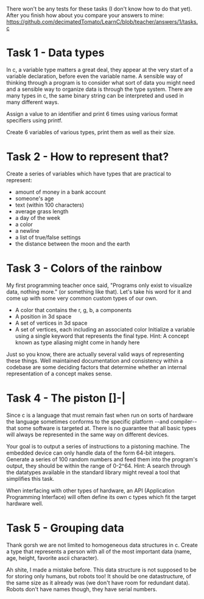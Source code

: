 There won't be any tests for these tasks (I don't know how to do that yet). After you finish how about you compare your answers to mine: https://github.com/decimatedTomato/LearnC/blob/teacher/answers/1/tasks.c

# Task 1 - Data types

In c, a variable type matters a great deal, they appear at the very start of a variable declaration, before even the variable name. A sensible way of thinking through a program is to consider what sort of data you might need and a sensible way to organize data is through the type system.
There are many types in c, the same binary string can be interpreted and used in many different ways.

Assign a value to an identifier and print 6 times using various format specifiers using printf.

Create 6 variables of various types, print them as well as their size.

# Task 2 - How to represent that?

Create a series of variables which have types that are practical to represent:
- amount of money in a bank account
- someone's age
- text (within 100 characters)
- average grass length
- a day of the week
- a color
- a newline
- a list of true/false settings
- the distance between the moon and the earth

# Task 3 - Colors of the rainbow

My first programming teacher once said, "Programs only exist to visualize data, nothing more." (or something like that). Let's take his word for it and come up with some very common custom types of our own.
- A color that contains the r, g, b, a components
- A position in 3d space
- A set of vertices in 3d space
- A set of vertices, each including an associated color
Initialize a variable using a single keyword that represents the final type.
Hint: A concept known as type aliasing might come in handy here

Just so you know, there are actually several valid ways of representing these things. Well maintained documentation and consistency within a codebase are some deciding factors that determine whether an internal representation of a concept makes sense.

# Task 4 - The piston []-|

Since c is a language that must remain fast when run on sorts of hardware the language sometimes conforms to the specific platform --and compiler-- that some software is targeted at. There is no guarantee that all basic types will always be represented in the same way on different devices.

Your goal is to output a series of instructions to a pistoning machine.
The embedded device can only handle data of the form 64-bit integers.
Generate a series of 100 random numbers and feed them into the program's output, they should be within the range of 0-2^64.
Hint: A search through the datatypes available in the standard library might reveal a tool that simplifies this task.

When interfacing with other types of hardware, an API (Application Programming Interface) will often define its own c types which fit the target hardware well.

# Task 5 - Grouping data

Thank gorsh we are not limited to homogeneous data structures in c. Create a type that represents a person with all of the most important data (name, age, height, favorite ascii character).

Ah shite, I made a mistake before. This data structure is not supposed to be for storing only humans, but robots too! It should be one datastructure, of the same size as it already was (we don't have room for redundant data). Robots don't have names though, they have serial numbers.